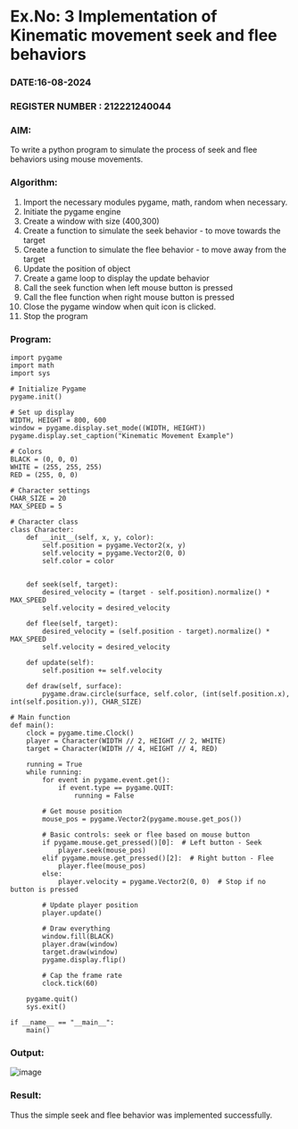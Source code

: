 # Ex.No: 3  Implementation of Kinematic movement seek and flee behaviors 
### DATE:16-08-2024                                                                            
### REGISTER NUMBER : 212221240044
### AIM: 
To write a python program to simulate the process of seek and flee behaviors using mouse movements.
### Algorithm:
1. Import the necessary modules pygame, math, random when necessary.
2. Initiate the pygame engine
3. Create a window with size (400,300)
4. Create a function to simulate the seek behavior - to move towards the target 
5. Create a function to simulate the flee behavior - to move away from the target 
6. Update the position of object
7. Create a game loop to display the update behavior
8. Call the seek function when left mouse button is pressed
9. Call the flee function when right mouse button is pressed
10. Close the pygame window when quit icon is clicked.
11. Stop the program
    
### Program:
```
import pygame
import math
import sys

# Initialize Pygame
pygame.init()

# Set up display
WIDTH, HEIGHT = 800, 600
window = pygame.display.set_mode((WIDTH, HEIGHT))
pygame.display.set_caption("Kinematic Movement Example")

# Colors
BLACK = (0, 0, 0)
WHITE = (255, 255, 255)
RED = (255, 0, 0)

# Character settings
CHAR_SIZE = 20
MAX_SPEED = 5

# Character class
class Character:
    def __init__(self, x, y, color):
        self.position = pygame.Vector2(x, y)
        self.velocity = pygame.Vector2(0, 0)
        self.color = color


    def seek(self, target):
        desired_velocity = (target - self.position).normalize() * MAX_SPEED
        self.velocity = desired_velocity

    def flee(self, target):
        desired_velocity = (self.position - target).normalize() * MAX_SPEED
        self.velocity = desired_velocity

    def update(self):
        self.position += self.velocity

    def draw(self, surface):
        pygame.draw.circle(surface, self.color, (int(self.position.x), int(self.position.y)), CHAR_SIZE)

# Main function
def main():
    clock = pygame.time.Clock()
    player = Character(WIDTH // 2, HEIGHT // 2, WHITE)
    target = Character(WIDTH // 4, HEIGHT // 4, RED)

    running = True
    while running:
        for event in pygame.event.get():
            if event.type == pygame.QUIT:
                running = False

        # Get mouse position
        mouse_pos = pygame.Vector2(pygame.mouse.get_pos())

        # Basic controls: seek or flee based on mouse button
        if pygame.mouse.get_pressed()[0]:  # Left button - Seek
            player.seek(mouse_pos)
        elif pygame.mouse.get_pressed()[2]:  # Right button - Flee
            player.flee(mouse_pos)
        else:
            player.velocity = pygame.Vector2(0, 0)  # Stop if no button is pressed

        # Update player position
        player.update()

        # Draw everything
        window.fill(BLACK)
        player.draw(window)
        target.draw(window)
        pygame.display.flip()

        # Cap the frame rate
        clock.tick(60)

    pygame.quit()
    sys.exit()

if __name__ == "__main__":
    main()

```

### Output:
![image](https://github.com/user-attachments/assets/24d5de73-abd4-4ce4-bdbb-7fa9f3c03bbd)




### Result:
Thus the simple seek and flee behavior was implemented successfully.
